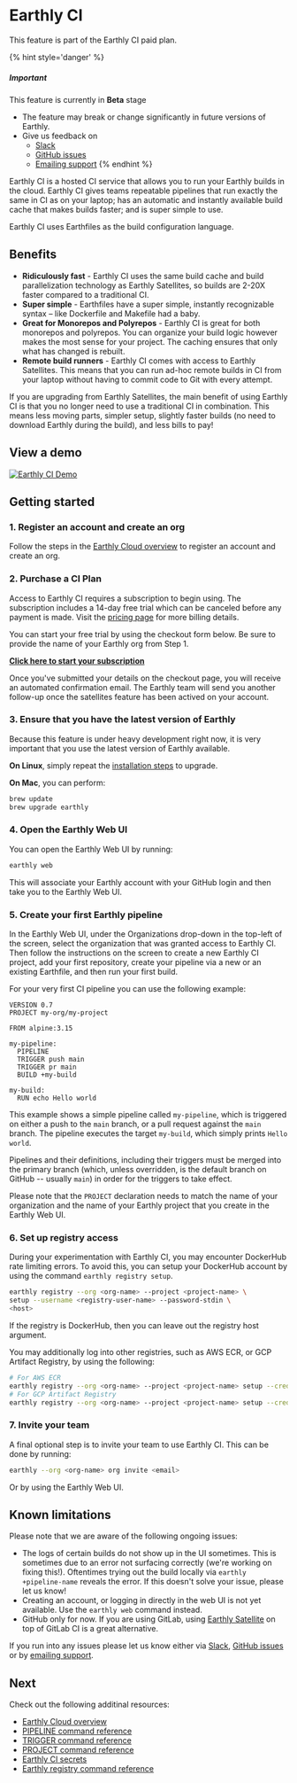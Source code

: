# Earthly CI

This feature is part of the Earthly CI paid plan.

{% hint style='danger' %}
##### Important

This feature is currently in **Beta** stage

* The feature may break or change significantly in future versions of Earthly.
* Give us feedback on
  * [Slack](https://earthly.dev/slack)
  * [GitHub issues](https://github.com/earthly/cloud-issues/issues)
  * [Emailing support](mailto:support+ci@earthly.dev)
{% endhint %}

Earthly CI is a hosted CI service that allows you to run your Earthly builds in the cloud. Earthly CI gives teams repeatable pipelines that run exactly the same in CI as on your laptop; has an automatic and instantly available build cache that makes builds faster; and is super simple to use.

Earthly CI uses Earthfiles as the build configuration language.

## Benefits

* **Ridiculously fast** - Earthly CI uses the same build cache and build parallelization technology as Earthly Satellites, so builds are 2-20X faster compared to a traditional CI.
* **Super simple** - Earthfiles have a super simple, instantly recognizable syntax – like Dockerfile and Makefile had a baby.
* **Great for Monorepos and Polyrepos** - Earthly CI is great for both monorepos and polyrepos. You can organize your build logic however makes the most sense for your project. The caching ensures that only what has changed is rebuilt.
* **Remote build runners** - Earthly CI comes with access to Earthly Satellites. This means that you can run ad-hoc remote builds in CI from your laptop without having to commit code to Git with every attempt.

If you are upgrading from Earthly Satellites, the main benefit of using Earthly CI is that you no longer need to use a traditional CI in combination. This means less moving parts, simpler setup, slightly faster builds (no need to download Earthly during the build), and less bills to pay!

## View a demo

[![Earthly CI Demo](https://img.youtube.com/vi/uHPZH95T_lY/0.jpg)](https://youtu.be/uHPZH95T_lY)

## Getting started

### 1. Register an account and create an org

Follow the steps in the [Earthly Cloud overview](./overview.md#getting-started) to register an account and create an org.

### 2. Purchase a CI Plan

Access to Earthly CI requires a subscription to begin using. The subscription includes a 14-day free trial which can be canceled before any payment is made. Visit the [pricing page](https://earthly.dev/pricing) for more billing details.

You can start your free trial by using the checkout form below. Be sure to provide the name of your Earthly org from Step 1.

[**Click here to start your subscription**](https://buy.stripe.com/dR6g2Qect2Nn5KE3cf)

Once you've submitted your details on the checkout page, you will receive an automated confirmation email.
The Earthly team will send you another follow-up once the satellites feature has been actived on your account.

### 3. Ensure that you have the latest version of Earthly

Because this feature is under heavy development right now, it is very important that you use the latest version of Earthly available.

**On Linux**, simply repeat the [installation steps](https://earthly.dev/get-earthly) to upgrade.

**On Mac**, you can perform:

```bash
brew update
brew upgrade earthly
```

### 4. Open the Earthly Web UI

You can open the Earthly Web UI by running:

```bash
earthly web
```

This will associate your Earthly account with your GitHub login and then take you to the Earthly Web UI.

### 5. Create your first Earthly pipeline

In the Earthly Web UI, under the Organizations drop-down in the top-left of the screen, select the organization that was granted access to Earthly CI. Then follow the instructions on the screen to create a new Earthly CI project, add your first repository, create your pipeline via a new or an existing Earthfile, and then run your first build.

For your very first CI pipeline you can use the following example:

```Earthfile
VERSION 0.7
PROJECT my-org/my-project

FROM alpine:3.15

my-pipeline:
  PIPELINE
  TRIGGER push main
  TRIGGER pr main
  BUILD +my-build

my-build:
  RUN echo Hello world
```

This example shows a simple pipeline called `my-pipeline`, which is triggered on either a push to the `main` branch, or a pull request against the `main` branch. The pipeline executes the target `my-build`, which simply prints `Hello world`.

Pipelines and their definitions, including their triggers must be merged into the primary branch (which, unless overridden, is the default branch on GitHub -- usually `main`) in order for the triggers to take effect.

Please note that the `PROJECT` declaration needs to match the name of your organization and the name of your Earthly project that you create in the Earthly Web UI.

### 6. Set up registry access

During your experimentation with Earthly CI, you may encounter DockerHub rate limiting errors. To avoid this, you can setup your DockerHub account by using the command `earthly registry setup`.

```bash
earthly registry --org <org-name> --project <project-name> \
setup --username <registry-user-name> --password-stdin \
<host>
```

If the registry is DockerHub, then you can leave out the registry host argument.

You may additionally log into other registries, such as AWS ECR, or GCP Artifact Registry, by using the following:

```bash
# For AWS ECR
earthly registry --org <org-name> --project <project-name> setup --cred-helper ecr-login --aws-access-key-id <key> --aws-secret-access-key <secret> <host>
# For GCP Artifact Registry
earthly registry --org <org-name> --project <project-name> setup --cred-helper gcloud --gcp-service-account-key <key> <host>
```

### 7. Invite your team

A final optional step is to invite your team to use Earthly CI. This can be done by running:

```bash
earthly --org <org-name> org invite <email>
```

Or by using the Earthly Web UI.

## Known limitations

Please note that we are aware of the following ongoing issues:

* The logs of certain builds do not show up in the UI sometimes. This is sometimes due to an error not surfacing correctly (we're working on fixing this!). Oftentimes trying out the build locally via `earthly +pipeline-name` reveals the error. If this doesn't solve your issue, please let us know!
* Creating an account, or logging in directly in the web UI is not yet available. Use the `earthly web` command instead.
* GitHub only for now. If you are using GitLab, using [Earthly Satellite](./satellites.md) on top of GitLab CI is a great alternative.

If you run into any issues please let us know either via [Slack](https://earthly.dev/slack), [GitHub issues](https://github.com/earthly/cloud-issues/issues) or by [emailing support](mailto:support+ci@earthly.dev).

## Next

Check out the following additinal resources:

* [Earthly Cloud overview](./overview.md)
* [PIPELINE command reference](../earthfile/earthfile.md#pipeline-beta)
* [TRIGGER command reference](../earthfile/earthfile.md#trigger-beta)
* [PROJECT command reference](../earthfile/earthfile.md#project)
* [Earthly CI secrets](./cloud-secrets.md)
* [Earthly registry command reference](../earthly-command/earthly-command.md#earthly-registry)
